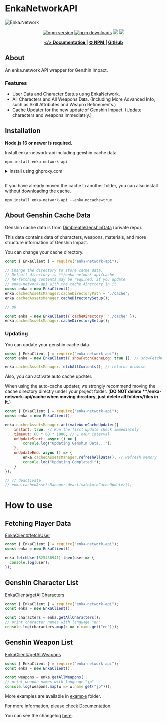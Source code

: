 # EnkaNetworkAPI

![Enka.Network](https://github.com/yuko1101/enka-network-api/blob/main/img/enka-splash.png?raw=true)

<div align="center">
	<p>
		<a href="https://www.npmjs.com/package/enka-network-api"><img src="https://img.shields.io/npm/v/enka-network-api.svg?maxAge=3600" alt="npm version" /></a>
		<a href="https://www.npmjs.com/package/enka-network-api"><img src="https://img.shields.io/npm/dt/enka-network-api.svg?maxAge=3600" alt="npm downloads" /></a>
		<a href="https://github.com/yuko1101/enka-network-api/actions/workflows/codeql.yml"><img src="https://github.com/yuko1101/enka-network-api/actions/workflows/codeql.yml/badge.svg"/></a>
    	<a href="https://github.com/yuko1101/enka-network-api/blob/main/LICENSE"><img src="https://img.shields.io/badge/License-MIT-yellow.svg"/></a>
	</p>
</div>

<div align="center">
    <a href="https://enka-network-api.vercel.app/docs/api/EnkaClient">
        <b>&lt;/&gt; Documentation</b>
    </a>
    <b> | </b>
    <a href="https://www.npmjs.com/package/enka-network-api">
        <b>⚙ NPM</b>
    </a>
    <b> | </b>
    <i class="fab fa-github"></i>
    <a href="https://github.com/yuko1101/enka-network-api">
        <b> GitHub</b>
    </a>
</div>

## About

An enka.network API wrapper for Genshin Impact.

### Features
- User Data and Character Status using EnkaNetwork.
- All Characters and All Weapons Data. (Including More Advanced Info, such as Skill Attributes and Weapon Refinements.)
- Cache Updater for the new update of Genshin Impact. (Update characters and weapons immediately.)


## Installation

**Node.js 16 or newer is required.**

Install enka-network-api including genshin cache data.
```sh-session
npm install enka-network-api
```
<details>
    <summary>Install using ghproxy.com</summary>
    
    npm install enka-network-api --enka-ghproxy=true
</details>
<br/>

If you have already moved the cache to another folder, you can also install without downloading the cache.
```sh-session
npm install enka-network-api --enka-nocache=true
```

## About Genshin Cache Data
Genshin cache data is from [Dimbreath/GenshinData](https://github.com/Dimbreath/GenshinData) (private repo).

This data contains data of characters, weapons, materials, and more structure information of Genshin Impact.

You can change your cache directory.
```js
const { EnkaClient } = require("enka-network-api");

// Change the directory to store cache data.
// Default directory is **/enka-network-api/cache.
// Re-fetching contents may be required, if you update 
// enka-network-api with the cache directory in it.
const enka = new EnkaClient();
enka.cachedAssetsManager.cacheDirectoryPath = "./cache";
enka.cachedAssetsManager.cacheDirectorySetup();

// OR

const enka = new EnkaClient({ cacheDirectory: "./cache" });
enka.cachedAssetsManager.cacheDirectorySetup();

```

### Updating

You can update your genshin cache data.
```js
const { EnkaClient } = require("enka-network-api");
const enka = new EnkaClient({ showFetchCacheLog: true }); // showFetchCacheLog is true by default

enka.cachedAssetsManager.fetchAllContents(); // returns promise
```


Also, you can activate auto cache updater.

When using the auto-cache updater, we strongly recommend moving the cache directory directly under your project folder. (**DO NOT delete \*\*/enka-network-api/cache when moving directory, just delete all folders/files in it.**)

```js
const { EnkaClient } = require("enka-network-api");
const enka = new EnkaClient();

enka.cachedAssetsManager.activateAutoCacheUpdater({
    instant: true, // Run the first update check immediately
    timeout: 60 * 60 * 1000, // 1 hour interval
    onUpdateStart: async () => {
        console.log("Updating Genshin Data...");
    },
    onUpdateEnd: async () => {
        enka.cachedAssetsManager.refreshAllData(); // Refresh memory
        console.log("Updating Completed!");
    }
});

// // deactivate
// enka.cachedAssetsManager.deactivateAutoCacheUpdater();
```

# How to use

## Fetching Player Data 
[EnkaClient#fetchUser](https://enka-network-api.vercel.app/docs/api/EnkaClient#fetchUser)
```js
const { EnkaClient } = require("enka-network-api");
const enka = new EnkaClient();

enka.fetchUser(825436941).then(user => {
  console.log(user);
});
```

## Genshin Character List
[EnkaClient#getAllCharacters](https://enka-network-api.vercel.app/docs/api/EnkaClient#getAllCharacters)
```js
const { EnkaClient } = require("enka-network-api");
const enka = new EnkaClient();

const characters = enka.getAllCharacters();
// print character names with language "en"
console.log(characters.map(c => c.name.get("en")));
```

## Genshin Weapon List
[EnkaClient#getAllWeapons](https://enka-network-api.vercel.app/docs/api/EnkaClient#getAllWeapons)
```js
const { EnkaClient } = require("enka-network-api");
const enka = new EnkaClient();

const weapons = enka.getAllWeapons();
// print weapon names with language "jp"
console.log(weapons.map(w => w.name.get("jp")));
```

More examples are available in [example](https://github.com/yuko1101/enka-network-api/tree/main/example) folder.

For more information, please check [Documentation](https://enka-network-api.vercel.app/docs/api/EnkaClient).

You can see the changelog [here](https://github.com/yuko1101/enka-network-api/blob/main/CHANGELOG.md).